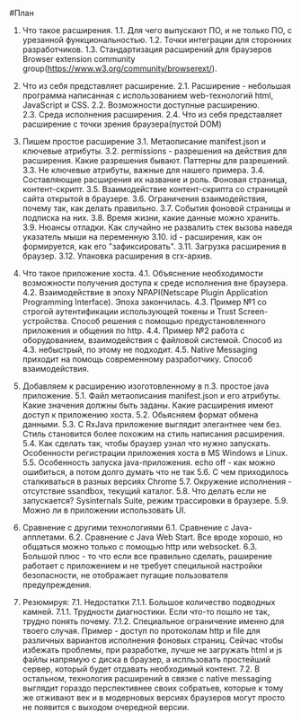 #План 

1. Что такое расширения.
    1.1. Для чего выпускают ПО, и не только ПО, с урезанной функциональностью.
    1.2. Точки интеграции для сторонних разработчиков.
    1.3. Стандартизация расширений для браузеров Browser extension community group(https://www.w3.org/community/browserext/).

2. Что из себя представляет расширение.
2.1. Расширение - небольшая программа написанная с использованием web-технологий html, JavaScript и CSS.
2.2. Возможности доступные расширению.  
2.3. Среда исполнения расширения.
2.4. Что из себя представляет расширение с точки зрения браузера(пустой DOM)  

3. Пишем простое расширение
3.1. Метаописание manifest.json и ключевые атрибуты.
3.2. permissions - разрешения на действия для расширения. Какие разрешения бывают. Паттерны для разрешений.
3.3. Не ключевые атрибуты, важные для нашего примера.
3.4. Составляющие расширения их название и роль. Фоновая страница, контент-скрипт.
3.5. Взаимодействие контент-скрипта со страницей сайта открытой в браузере.
3.6. Ограничения взаимодействия, почему так, как делать правильно.
3.7. События фоновой страницы и подписка на них.
3.8. Время жизни, какие данные можно хранить.
3.9. Нюансы отладки. Как случайно не развалить стек вызова наведя указатель мыши на переменную
3.10. id - расширения, как он формируется, как его "зафиксировать".
3.11. Загрузка расширения в браузер.
3.12. Упаковка расширения в crx-архив.

4.	Что такое приложение хоста.
4.1. Объяснение необходимости возможности получения доступа к среде исполнения вне браузера.
4.2. Взаимодействие в эпоху NPAPI(Netscape Plugin Application Programming Interface). Эпоха закончилась.
4.3. Пример №1 со строгой аутентификации использующей токены и Trust Screen-устройства. Способ решения с помощью предустановленного приложения и общения по http.
4.4. Пример №2 работа с оборудованием, взаимодействия с файловой системой. Способ из 4.3. небыстрый, по этому не подходит.
4.5. Native Messaging приходит на помощь современному разработчику. Способ взаимодействия.      

5. Добавляем к расширению изоготовленному в п.3. простое java приложение.
5.1. Файл метаописания manifest.json и его атрибуты. Какие значения должны быть заданы. Какие расширения имеют доступ к приложению хоста.
5.2. Обьясняем формат обмена данными.
5.3. С RxJava приложение выглядит элегантнее чем без. Стиль становится более похожим на стиль написания расширения.
5.4. Как сделать так, чтобы браузер узнал что нужно запускать. Особенности регистрации приложения хоста в MS Windows и Linux.
5.5. Особенность запуска java-приложения. echo off - как можно ошибиться, а потом долго думать что не так
5.6. С чем приходилось сталкиваться в разных версиях Chrome
5.7. Окружение исполнения - отсутствие ssandbox, текущий каталог.
5.8. Что делать если не запускается? Sysinternals Suite, режим трассировки в браузере.
5.9. Можно ли в приложении использовать UI.

6.	Сравнение с другими технологиями
6.1. Сравнение с Java-апплетами.
6.2. Сравнение с Java Web Start. Все вроде хорошо, но общаться можно только с помощью http или websocket. 6.3. Большой плюс - то что если все правильно сделать, раширение работает с приложением и не требует специльной настройки безопасности, не отображает пугащие пользователя предупреждения. 

7. Резюмируя:
7.1. Недостатки
7.1.1. Большое количество подводных камней.
7.1.1. Трудности диагностики. Если что-то пошло не так, трудно понять почему.
7.1.2. Специальное ограничение именно для твоего случая. Пример - доступ по протоколам http и file для различных вариантов исполнения фоновых страниц. Сейчас чтобы избежать проблемы, при разработке, лучше не загружать html и js файлы напрямую с диска в браузер, а испльзовать простейший сервер, который будет отдавать необходимый контент. 
7.2. В остальном, технология расширений в связке с native messaging выглядит гораздо перспективнее своих собратьев, которые к тому же отживают век и в модерновых версиях браузеров могут просто не появится с выходом очередной версии. 
